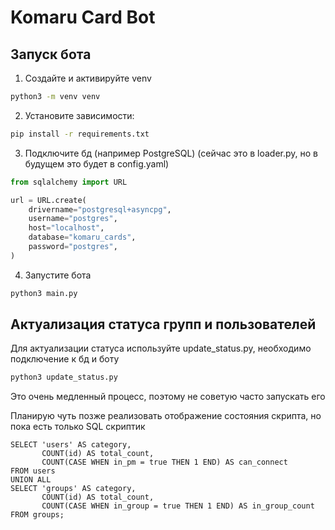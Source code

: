 # Komaru Card Bot

## Запуск бота
1. Создайте и активируйте venv
```bash
python3 -m venv venv
 ```
2. Установите зависимости:
```bash
pip install -r requirements.txt
```
3. Подключите бд (например PostgreSQL) (сейчас это в loader.py, но в будущем это будет в config.yaml)
```python
from sqlalchemy import URL 

url = URL.create(
    drivername="postgresql+asyncpg",
    username="postgres",
    host="localhost",
    database="komaru_cards",
    password="postgres",
)
```
4. Запустите бота
```bash
python3 main.py
```


## Актуализация статуса групп и пользователей
Для актуализации статуса используйте update_status.py, необходимо подключение к бд и боту
```bash
python3 update_status.py
```
Это очень медленный процесс, поэтому не советую часто запускать его

Планирую чуть позже реализовать отображение состояния скрипта, но пока есть только SQL скриптик

```postgresql
SELECT 'users' AS category,
       COUNT(id) AS total_count,
       COUNT(CASE WHEN in_pm = true THEN 1 END) AS can_connect
FROM users
UNION ALL
SELECT 'groups' AS category,
       COUNT(id) AS total_count,
       COUNT(CASE WHEN in_group = true THEN 1 END) AS in_group_count
FROM groups;


```
